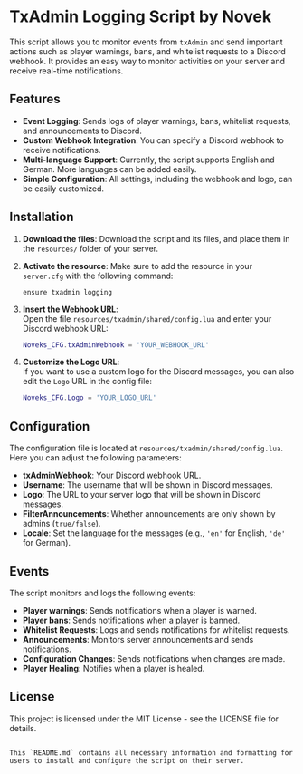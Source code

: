 # TxAdmin Logging Script by Novek

This script allows you to monitor events from `txAdmin` and send important actions such as player warnings, bans, and whitelist requests to a Discord webhook. It provides an easy way to monitor activities on your server and receive real-time notifications.

## Features

- **Event Logging**: Sends logs of player warnings, bans, whitelist requests, and announcements to Discord.
- **Custom Webhook Integration**: You can specify a Discord webhook to receive notifications.
- **Multi-language Support**: Currently, the script supports English and German. More languages can be added easily.
- **Simple Configuration**: All settings, including the webhook and logo, can be easily customized.

## Installation

1. **Download the files**:
   Download the script and its files, and place them in the `resources/` folder of your server.

2. **Activate the resource**:
   Make sure to add the resource in your `server.cfg` with the following command:

   ```plaintext
   ensure txadmin logging
   ```

3. **Insert the Webhook URL**:  
   Open the file `resources/txadmin/shared/config.lua` and enter your Discord webhook URL:  
   ```lua
   Noveks_CFG.txAdminWebhook = 'YOUR_WEBHOOK_URL'
   ```

4. **Customize the Logo URL**:  
   If you want to use a custom logo for the Discord messages, you can also edit the `Logo` URL in the config file:  
   ```lua
   Noveks_CFG.Logo = 'YOUR_LOGO_URL'
   ```

## Configuration

The configuration file is located at `resources/txadmin/shared/config.lua`. Here you can adjust the following parameters:

- **txAdminWebhook**: Your Discord webhook URL.
- **Username**: The username that will be shown in Discord messages.
- **Logo**: The URL to your server logo that will be shown in Discord messages.
- **FilterAnnouncements**: Whether announcements are only shown by admins (`true/false`).
- **Locale**: Set the language for the messages (e.g., `'en'` for English, `'de'` for German).

## Events

The script monitors and logs the following events:

- **Player warnings**: Sends notifications when a player is warned.
- **Player bans**: Sends notifications when a player is banned.
- **Whitelist Requests**: Logs and sends notifications for whitelist requests.
- **Announcements**: Monitors server announcements and sends notifications.
- **Configuration Changes**: Sends notifications when changes are made.
- **Player Healing**: Notifies when a player is healed.

## License

This project is licensed under the MIT License - see the LICENSE file for details.
```

This `README.md` contains all necessary information and formatting for users to install and configure the script on their server.
